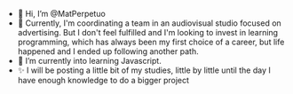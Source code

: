 - 👋 Hi, I’m @MatPerpetuo
- 👀 Currently, I'm coordinating a team in an audiovisual studio focused on advertising. But I don't feel fulfilled and I'm looking to invest in learning programming, which has always been my first choice of a career, but life happened and I ended up following another path.
- 🌱 I’m currently into learning Javascript.
- ✨ I will be posting a little bit of my studies, little by little until the day I have enough knowledge to do a bigger project


<!---
- 📫 How to reach me ...
MatPerpetuo/MatPerpetuo is a ✨ special ✨ repository because its `README.md` (this file) appears on your GitHub profile.
You can click the Preview link to take a look at your changes.
--->
